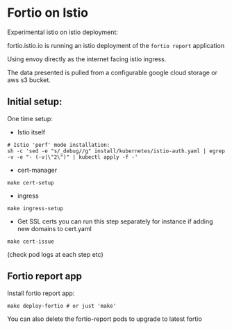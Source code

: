 # Fortio on Istio

Experimental istio on istio deployment:

fortio.istio.io is running an istio deployment of the `fortio report` application

Using envoy directly as the internet facing istio ingress.

The data presented is pulled from a configurable google cloud storage or aws s3 bucket.

## Initial setup:

One time setup:

- Istio itself
```
# Istio 'perf' mode installation:
sh -c 'sed -e "s/_debug//g" install/kubernetes/istio-auth.yaml | egrep -v -e "- (-v|\"2\")" | kubectl apply -f -'
```

- cert-manager
```
make cert-setup
```
- ingress
```
make ingress-setup
```
- Get SSL certs
you can run this step separately for instance if adding new domains to cert.yaml
```
make cert-issue
```
(check pod logs at each step etc)

## Fortio report app

Install fortio report app:
```
make deploy-fortio # or just 'make'
```

You can also delete the fortio-report pods to upgrade to latest fortio
